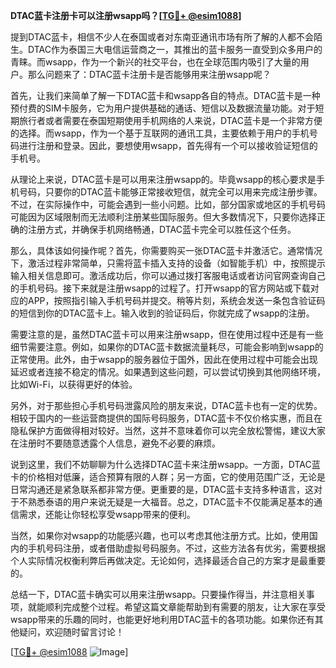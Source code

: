 **DTAC蓝卡注册卡可以注册wsapp吗？[[TG💪+ @esim1088](https://t.me/s/esim1088)]**

提到DTAC蓝卡，相信不少人在泰国或者对东南亚通讯市场有所了解的人都不会陌生。DTAC作为泰国三大电信运营商之一，其推出的蓝卡服务一直受到众多用户的青睐。而wsapp，作为一个新兴的社交平台，也在全球范围内吸引了大量的用户。那么问题来了：DTAC蓝卡注册卡是否能够用来注册wsapp呢？

首先，让我们来简单了解一下DTAC蓝卡和wsapp各自的特点。DTAC蓝卡是一种预付费的SIM卡服务，它为用户提供基础的通话、短信以及数据流量功能。对于短期旅行者或者需要在泰国短期使用手机网络的人来说，DTAC蓝卡是一个非常方便的选择。而wsapp，作为一个基于互联网的通讯工具，主要依赖于用户的手机号码进行注册和登录。因此，要想使用wsapp，首先得有一个可以接收验证短信的手机号。

从理论上来说，DTAC蓝卡是可以用来注册wsapp的。毕竟wsapp的核心要求是手机号码，只要你的DTAC蓝卡能够正常接收短信，就完全可以用来完成注册步骤。不过，在实际操作中，可能会遇到一些小问题。比如，部分国家或地区的手机号码可能因为区域限制而无法顺利注册某些国际服务。但大多数情况下，只要你选择正确的注册方式，并确保手机网络畅通，DTAC蓝卡完全可以胜任这个任务。

那么，具体该如何操作呢？首先，你需要购买一张DTAC蓝卡并激活它。通常情况下，激活过程非常简单，只需将蓝卡插入支持的设备（如智能手机）中，按照提示输入相关信息即可。激活成功后，你可以通过拨打客服电话或者访问官网查询自己的手机号码。接下来就是注册wsapp的过程了。打开wsapp的官方网站或下载对应的APP，按照指引输入手机号码并提交。稍等片刻，系统会发送一条包含验证码的短信到你的DTAC蓝卡上。输入收到的验证码后，你就完成了wsapp的注册。

需要注意的是，虽然DTAC蓝卡可以用来注册wsapp，但在使用过程中还是有一些细节需要注意。例如，如果你的DTAC蓝卡数据流量耗尽，可能会影响到wsapp的正常使用。此外，由于wsapp的服务器位于国外，因此在使用过程中可能会出现延迟或者连接不稳定的情况。如果遇到这些问题，可以尝试切换到其他网络环境，比如Wi-Fi，以获得更好的体验。

另外，对于那些担心手机号码泄露风险的朋友来说，DTAC蓝卡也有一定的优势。相较于国内的一些运营商提供的国际号码服务，DTAC蓝卡不仅价格实惠，而且在隐私保护方面做得相对较好。当然，这并不意味着你可以完全放松警惕，建议大家在注册时不要随意透露个人信息，避免不必要的麻烦。

说到这里，我们不妨聊聊为什么选择DTAC蓝卡来注册wsapp。一方面，DTAC蓝卡的价格相对低廉，适合预算有限的人群；另一方面，它的使用范围广泛，无论是日常沟通还是紧急联系都非常方便。更重要的是，DTAC蓝卡支持多种语言，这对于不熟悉泰语的用户来说无疑是一大福音。总之，DTAC蓝卡不仅能满足基本的通信需求，还能让你轻松享受wsapp带来的便利。

当然，如果你对wsapp的功能感兴趣，也可以考虑其他注册方式。比如，使用国内的手机号码注册，或者借助虚拟号码服务。不过，这些方法各有优劣，需要根据个人实际情况权衡利弊后再做决定。无论如何，选择最适合自己的方案才是最重要的。

总结一下，DTAC蓝卡确实可以用来注册wsapp。只要操作得当，并注意相关事项，就能顺利完成整个过程。希望这篇文章能帮助到有需要的朋友，让大家在享受wsapp带来的乐趣的同时，也能更好地利用DTAC蓝卡的各项功能。如果你还有其他疑问，欢迎随时留言讨论！

[[TG💪+ @esim1088](https://t.me/s/esim1088) ![Image](https://i.postimg.cc/4NQfJmqS/Snipaste-2025-05-13-00-14-12.png)]